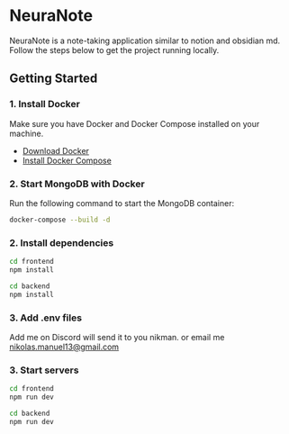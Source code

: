 # NeuraNote

NeuraNote is a note-taking application similar to notion and obsidian md. Follow the steps below to get the project running locally.

## Getting Started

### 1. Install Docker
Make sure you have Docker and Docker Compose installed on your machine.

- [Download Docker](https://www.docker.com/get-started)
- [Install Docker Compose](https://docs.docker.com/compose/install/)

### 2. Start MongoDB with Docker

Run the following command to start the MongoDB container:

```bash
docker-compose --build -d
```

### 2. Install dependencies 
```bash
cd frontend
npm install
```
```bash
cd backend
npm install
```

### 3. Add .env files
Add me on Discord will send it to you nikman. or email me nikolas.manuel13@gmail.com

### 3. Start servers
```bash
cd frontend
npm run dev

cd backend
npm run dev
```

